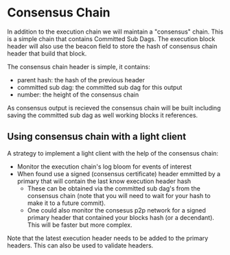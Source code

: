 # Consensus Chain

In addition to the execution chain we will maintain a "consensus" chain.  This is a simple chain that contains
Committed Sub Dags.  The execution block header will also use the beacon field to store the hash of consensus
chain header that build that block.

The consensus chain header is simple, it contains:
- parent hash: the hash of the previous header
- committed sub dag: the committed sub dag for this output
- number: the height of the consensus chain

As consensus output is recieved the consensus chain will be built including saving the committed sub dag as well working blocks it references.

## Using consensus chain with a light client

A strategy to implement a light client with the help of the consensus chain:
- Monitor the execution chain's log bloom for events of interest
- When found use a signed (consensus certificate) header emmitted by a primary that will contain the last know execution header hash
  - These can be obtained via the committed sub dag's from the consensus chain (note that you will need to wait for your hash to make it to a future commit).
  - One could also monitor the consesus p2p network for a signed primary header that contained your blocks hash (or a decendant).  This will be faster but more complex.

Note that the latest execution header needs to be added to the primary headers.  This can also be used to validate headers.
